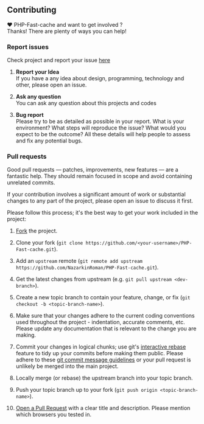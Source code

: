 ﻿## Contributing
♥ PHP-Fast-cache and want to get involved ?  
Thanks! There are plenty of ways you can help!  

### Report issues
Check project and report your issue [here](https://github.com/NazarkinRoman/PHP-Fast-cache/issues)    

1. **Report your Idea**  
  If you have a any idea about design, programming, technology and other, please open an issue.
  
1. **Ask any question**  
  You can ask any question about this projects and codes
  
1. **Bug report**  
  Please try to be as detailed as possible in your report. What is your
environment? What steps will reproduce the issue? What would you expect to be the outcome? All these
details will help people to assess and fix any potential bugs.
  
### Pull requests  

Good pull requests — patches, improvements, new features — are a fantastic
help. They should remain focused in scope and avoid containing unrelated commits.

If your contribution involves a significant amount of work or substantial
changes to any part of the project, please open an issue to discuss it first.

Please follow this process; it's the best way to get your work included in the project:

1. [Fork](http://help.github.com/fork-a-repo/) the project.

2. Clone your fork (`git clone
   https://github.com/<your-username>/PHP-Fast-cache.git`).

3. Add an `upstream` remote (`git remote add upstream
   https://github.com/NazarkinRoman/PHP-Fast-cache.git`).

4. Get the latest changes from upstream (e.g. `git pull upstream
   <dev-branch>`).

5. Create a new topic branch to contain your feature, change, or fix (`git
   checkout -b <topic-branch-name>`).

6. Make sure that your changes adhere to the current coding conventions used
   throughout the project - indentation, accurate comments, etc. Please update
   any documentation that is relevant to the change you are making.

7. Commit your changes in logical chunks; use git's [interactive
   rebase](https://help.github.com/articles/interactive-rebase) feature to tidy
   up your commits before making them public. Please adhere to these [git commit
   message
   guidelines](http://tbaggery.com/2008/04/19/a-note-about-git-commit-messages.html)
   or your pull request is unlikely be merged into the main project.

8. Locally merge (or rebase) the upstream branch into your topic branch.

9. Push your topic branch up to your fork (`git push origin
   <topic-branch-name>`).

10. [Open a Pull Request](http://help.github.com/send-pull-requests/) with a
    clear title and description. Please mention which browsers you tested in.
